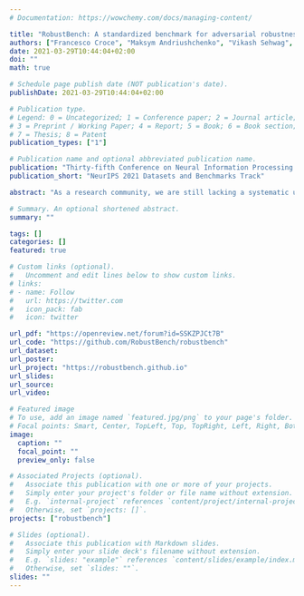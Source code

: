 ```yaml
---
# Documentation: https://wowchemy.com/docs/managing-content/

title: "RobustBench: A standardized benchmark for adversarial robustness"
authors: ["Francesco Croce", "Maksym Andriushchenko", "Vikash Sehwag", "Edoardo Debenedetti", "Nicolas Flammarion", "Mung Chiang", "Prateek Mittal", "Matthias Hein"]
date: 2021-03-29T10:44:04+02:00
doi: ""
math: true

# Schedule page publish date (NOT publication's date).
publishDate: 2021-03-29T10:44:04+02:00

# Publication type.
# Legend: 0 = Uncategorized; 1 = Conference paper; 2 = Journal article;
# 3 = Preprint / Working Paper; 4 = Report; 5 = Book; 6 = Book section;
# 7 = Thesis; 8 = Patent
publication_types: ["1"]

# Publication name and optional abbreviated publication name.
publication: "Thirty-fifth Conference on Neural Information Processing Systems Datasets and Benchmarks Track"
publication_short: "NeurIPS 2021 Datasets and Benchmarks Track"

abstract: "As a research community, we are still lacking a systematic understanding of the progress on adversarial robustness which often makes it hard to identify the most promising ideas in training robust models. A key challenge in benchmarking robustness is that its evaluation is often error-prone leading to robustness overestimation. Our goal is to establish a standardized benchmark of adversarial robustness, which as accurately as possible reflects the robustness of the considered models within a reasonable computational budget. To this end, we start by considering the image classification task and introduce restrictions (possibly loosened in the future) on the allowed models and evaluate adversarial robustness with AutoAttack, an ensemble of white- and black-box attacks, which was recently shown in a large-scale study to improve almost all robustness evaluations compared to the original publications. To prevent overadaptation of new defenses to AutoAttack, we welcome external evaluations based on adaptive attacks, especially where AutoAttack flags a potential overestimation of robustness. Our leaderboard, hosted at https://robustbench.github.io/, contains evaluations of 120+ models and aims at reflecting the current state of the art in image classification on a set of well-defined tasks in $\\ell_2$- and $\\ell_\\infty$-threat models and on common corruptions, with possible extensions in the future. Additionally, we open-source the library https://github.com/RobustBench/robustbench that provides unified access to 80+ robust models to facilitate their downstream applications. Finally, based on the collected models, we analyze the impact of robustness on the performance on distribution shifts, calibration, out-of-distribution detection, fairness, privacy leakage, smoothness, and transferability. "

# Summary. An optional shortened abstract.
summary: ""

tags: []
categories: []
featured: true

# Custom links (optional).
#   Uncomment and edit lines below to show custom links.
# links:
# - name: Follow
#   url: https://twitter.com
#   icon_pack: fab
#   icon: twitter

url_pdf: "https://openreview.net/forum?id=SSKZPJCt7B"
url_code: "https://github.com/RobustBench/robustbench"
url_dataset:
url_poster:
url_project: "https://robustbench.github.io"
url_slides:
url_source:
url_video:

# Featured image
# To use, add an image named `featured.jpg/png` to your page's folder. 
# Focal points: Smart, Center, TopLeft, Top, TopRight, Left, Right, BottomLeft, Bottom, BottomRight.
image:
  caption: ""
  focal_point: ""
  preview_only: false

# Associated Projects (optional).
#   Associate this publication with one or more of your projects.
#   Simply enter your project's folder or file name without extension.
#   E.g. `internal-project` references `content/project/internal-project/index.md`.
#   Otherwise, set `projects: []`.
projects: ["robustbench"]

# Slides (optional).
#   Associate this publication with Markdown slides.
#   Simply enter your slide deck's filename without extension.
#   E.g. `slides: "example"` references `content/slides/example/index.md`.
#   Otherwise, set `slides: ""`.
slides: ""
---
```

